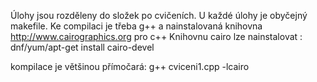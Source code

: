 Úlohy jsou rozděleny do složek po cvičeních.
U každé úlohy je obyčejný makefile.
Ke compilaci je třeba g++ a nainstalovaná knihovna http://www.cairographics.org pro c++
Knihovnu cairo lze nainstalovat :
dnf/yum/apt-get install cairo-devel


kompilace je většinou přímočará:
g++ cviceni1.cpp -lcairo
